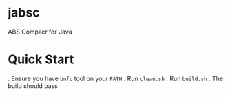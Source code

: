 # jabsc
ABS Compiler for Java

# Quick Start

. Ensure you have `bnfc` tool on your `PATH`
. Run `clean.sh`
. Run `build.sh`
. The build should pass

